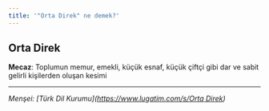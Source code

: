 ```yaml
---
title: '"Orta Direk" ne demek?'
---
```


## Orta Direk
**Mecaz**: Toplumun memur, emekli, küçük esnaf, küçük çiftçi gibi dar ve sabit gelirli kişilerden oluşan kesimi

---
*Menşei: [Türk Dil Kurumu]([https://www.lugatim.com/s/Orta Direk](https://www.sozluk.gov.tr/?aranan=orta%20direk))*